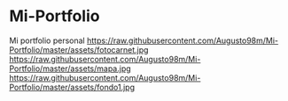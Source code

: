 # Mi-Portfolio
Mi portfolio personal
https://raw.githubusercontent.com/Augusto98m/Mi-Portfolio/master/assets/fotocarnet.jpg
https://raw.githubusercontent.com/Augusto98m/Mi-Portfolio/master/assets/mapa.jpg
https://raw.githubusercontent.com/Augusto98m/Mi-Portfolio/master/assets/fondo1.jpg
